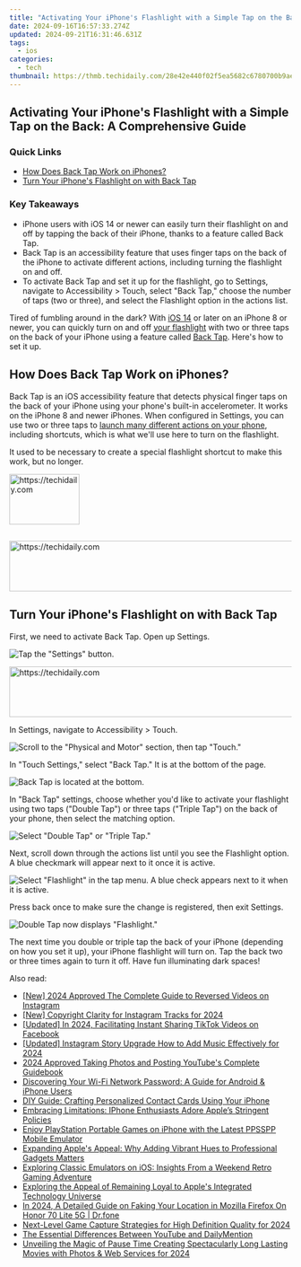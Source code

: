 ```yaml
---
title: "Activating Your iPhone's Flashlight with a Simple Tap on the Back: A Comprehensive Guide"
date: 2024-09-16T16:57:33.274Z
updated: 2024-09-21T16:31:46.631Z
tags:
  - ios
categories:
  - tech
thumbnail: https://thmb.techidaily.com/28e42e440f02f5ea5682c6780700b9aec886bd9aca849f4db3b0e7bc708ddb0e.jpg
---
```


## Activating Your iPhone's Flashlight with a Simple Tap on the Back: A Comprehensive Guide

### Quick Links

* [How Does Back Tap Work on iPhones?](https://facebook-clips.techidaily.com/new-mastery-over-buffering-in-vimeo-streams-revised-tips-for-2024/)
* [Turn Your iPhone's Flashlight on with Back Tap](https://android-pokemon-go.techidaily.com/in-2024-how-pgsharp-save-you-from-ban-while-spoofing-pokemon-go-on-oppo-find-x7-ultra-drfone-by-drfone-virtual-android/)

### Key Takeaways

* iPhone users with iOS 14 or newer can easily turn their flashlight on and off by tapping the back of their iPhone, thanks to a feature called Back Tap.
* Back Tap is an accessibility feature that uses finger taps on the back of the iPhone to activate different actions, including turning the flashlight on and off.
* To activate Back Tap and set it up for the flashlight, go to Settings, navigate to Accessibility > Touch, select "Back Tap," choose the number of taps (two or three), and select the Flashlight option in the actions list.

 Tired of fumbling around in the dark? With [iOS 14](https://facebook-video-content.techidaily.com/new-2024-approved-what-is-blue-video-icon-on-facebook-messenger/) or later on an iPhone 8 or newer, you can quickly turn on and off [your flashlight](https://fox-hovers.techidaily.com/new-a-comprehensible-approach-to-masterful-gopro-studio-edits/) with two or three taps on the back of your iPhone using a feature called [Back Tap](https://ai-live-streaming.techidaily.com/updated-in-2024-10-free-football-streaming-sites-to-bookmark/). Here's how to set it up.

##  How Does Back Tap Work on iPhones?

 Back Tap is an iOS accessibility feature that detects physical finger taps on the back of your iPhone using your phone's built-in accelerometer. It works on the iPhone 8 and newer iPhones. When configured in Settings, you can use two or three taps to [launch many different actions on your phone](https://ai-live-streaming.techidaily.com/updated-in-2024-10-free-football-streaming-sites-to-bookmark/), including shortcuts, which is what we'll use here to turn on the flashlight.

 It used to be necessary to create a special flashlight shortcut to make this work, but no longer.

<!-- affiliate ads begin -->
<a href="https://aligracehair.sjv.io/c/5597632/2135409/19272" target="_top" id="2135409">
  <img src="//a.impactradius-go.com/display-ad/19272-2135409" border="0" alt="https://techidaily.com" width="125" height="90"/>
</a>
<img height="0" width="0" src="https://aligracehair.sjv.io/i/5597632/2135409/19272" style="position:absolute;visibility:hidden;" border="0" />
<!-- affiliate ads end -->

## 

<!-- affiliate ads begin -->
<a href="https://aligracehair.sjv.io/c/5597632/1884021/19272" target="_top" id="1884021">
  <img src="//a.impactradius-go.com/display-ad/19272-1884021" border="0" alt="https://techidaily.com" width="728" height="90"/>
</a>
<img height="0" width="0" src="https://aligracehair.sjv.io/i/5597632/1884021/19272" style="position:absolute;visibility:hidden;" border="0" />
<!-- affiliate ads end -->

##  Turn Your iPhone's Flashlight on with Back Tap

 First, we need to activate Back Tap. Open up Settings.

![Tap the "Settings" button.](https://static1.howtogeekimages.com/wordpress/wp-content/uploads/2023/09/tap-to-open-settings.png) 

<!-- affiliate ads begin -->
<a href="https://appsumo.8odi.net/c/5597632/2094415/7443" target="_top" id="2094415">
  <img src="//a.impactradius-go.com/display-ad/7443-2094415" border="0" alt="https://techidaily.com" width="728" height="90"/>
</a>
<img height="0" width="0" src="https://appsumo.8odi.net/i/5597632/2094415/7443" style="position:absolute;visibility:hidden;" border="0" />
<!-- affiliate ads end -->

 In Settings, navigate to Accessibility > Touch.

![Scroll to the "Physical and Motor" section, then tap "Touch."](https://static1.howtogeekimages.com/wordpress/wp-content/uploads/2023/09/tap-touch-in-physical-and-motor.png) 

 In "Touch Settings," select "Back Tap." It is at the bottom of the page.

![Back Tap is located at the bottom.](https://static1.howtogeekimages.com/wordpress/wp-content/uploads/2023/09/tap-back-tap.png) 

 In "Back Tap" settings, choose whether you'd like to activate your flashlight using two taps ("Double Tap") or three taps ("Triple Tap") on the back of your phone, then select the matching option.

![Select "Double Tap" or "Triple Tap."](https://static1.howtogeekimages.com/wordpress/wp-content/uploads/2023/09/tap-double-or-triple-tap.png) 

 Next, scroll down through the actions list until you see the Flashlight option. A blue checkmark will appear next to it once it is active.

![Select "Flashlight" in the tap menu. A blue check appears next to it when it is active.](https://static1.howtogeekimages.com/wordpress/wp-content/uploads/2023/09/double-tap-flashlight-enabled.png) 

 Press back once to make sure the change is registered, then exit Settings.

![Double Tap now displays "Flashlight."](https://static1.howtogeekimages.com/wordpress/wp-content/uploads/2023/09/double-tap-flashlight-is-actually-on.png) 

 The next time you double or triple tap the back of your iPhone (depending on how you set it up), your iPhone flashlight will turn on. Tap the back two or three times again to turn it off. Have fun illuminating dark spaces!

<ins class="adsbygoogle"
     style="display:block"
     data-ad-format="autorelaxed"
     data-ad-client="ca-pub-7571918770474297"
     data-ad-slot="1223367746"></ins>

<ins class="adsbygoogle"
     style="display:block"
     data-ad-client="ca-pub-7571918770474297"
     data-ad-slot="8358498916"
     data-ad-format="auto"
     data-full-width-responsive="true"></ins>

<span class="atpl-alsoreadstyle">Also read:</span>
<div><ul>
<li><a href="https://instagram-video-recordings.techidaily.com/new-2024-approved-the-complete-guide-to-reversed-videos-on-instagram/"><u>[New] 2024 Approved The Complete Guide to Reversed Videos on Instagram</u></a></li>
<li><a href="https://instagram-videos.techidaily.com/new-copyright-clarity-for-instagram-tracks-for-2024/"><u>[New] Copyright Clarity for Instagram Tracks for 2024</u></a></li>
<li><a href="https://facebook-video-content.techidaily.com/updated-in-2024-facilitating-instant-sharing-tiktok-videos-on-facebook/"><u>[Updated] In 2024, Facilitating Instant Sharing TikTok Videos on Facebook</u></a></li>
<li><a href="https://instagram-video-recordings.techidaily.com/updated-instagram-story-upgrade-how-to-add-music-effectively-for-2024/"><u>[Updated] Instagram Story Upgrade How to Add Music Effectively for 2024</u></a></li>
<li><a href="https://some-approaches.techidaily.com/2024-approved-taking-photos-and-posting-youtubes-complete-guidebook/"><u>2024 Approved Taking Photos and Posting YouTube's Complete Guidebook</u></a></li>
<li><a href="https://os-tips.techidaily.com/discovering-your-wi-fi-network-password-a-guide-for-android-and-iphone-users/"><u>Discovering Your Wi-Fi Network Password: A Guide for Android & iPhone Users</u></a></li>
<li><a href="https://os-tips.techidaily.com/diy-guide-crafting-personalized-contact-cards-using-your-iphone/"><u>DIY Guide: Crafting Personalized Contact Cards Using Your iPhone</u></a></li>
<li><a href="https://os-tips.techidaily.com/embracing-limitations-iphone-enthusiasts-adore-apples-stringent-policies/"><u>Embracing Limitations: IPhone Enthusiasts Adore Apple’s Stringent Policies</u></a></li>
<li><a href="https://os-tips.techidaily.com/enjoy-playstation-portable-games-on-iphone-with-the-latest-ppsspp-mobile-emulator/"><u>Enjoy PlayStation Portable Games on iPhone with the Latest PPSSPP Mobile Emulator</u></a></li>
<li><a href="https://os-tips.techidaily.com/expanding-apples-appeal-why-adding-vibrant-hues-to-professional-gadgets-matters/"><u>Expanding Apple's Appeal: Why Adding Vibrant Hues to Professional Gadgets Matters</u></a></li>
<li><a href="https://os-tips.techidaily.com/exploring-classic-emulators-on-ios-insights-from-a-weekend-retro-gaming-adventure/"><u>Exploring Classic Emulators on iOS: Insights From a Weekend Retro Gaming Adventure</u></a></li>
<li><a href="https://os-tips.techidaily.com/exploring-the-appeal-of-remaining-loyal-to-apples-integrated-technology-universe/"><u>Exploring the Appeal of Remaining Loyal to Apple's Integrated Technology Universe</u></a></li>
<li><a href="https://change-location.techidaily.com/in-2024-a-detailed-guide-on-faking-your-location-in-mozilla-firefox-on-honor-70-lite-5g-drfone-by-drfone-virtual-android/"><u>In 2024, A Detailed Guide on Faking Your Location in Mozilla Firefox On Honor 70 Lite 5G | Dr.fone</u></a></li>
<li><a href="https://screen-activity-recording.techidaily.com/next-level-game-capture-strategies-for-high-definition-quality-for-2024/"><u>Next-Level Game Capture Strategies for High Definition Quality for 2024</u></a></li>
<li><a href="https://youtube-zero.techidaily.com/ssential-differences-between-youtube-and-dailymention/"><u>The Essential Differences Between YouTube and DailyMention</u></a></li>
<li><a href="https://some-skills.techidaily.com/unveiling-the-magic-of-pause-time-creating-spectacularly-long-lasting-movies-with-photos-and-web-services-for-2024/"><u>Unveiling the Magic of Pause Time Creating Spectacularly Long Lasting Movies with Photos & Web Services for 2024</u></a></li>
</ul></div>

